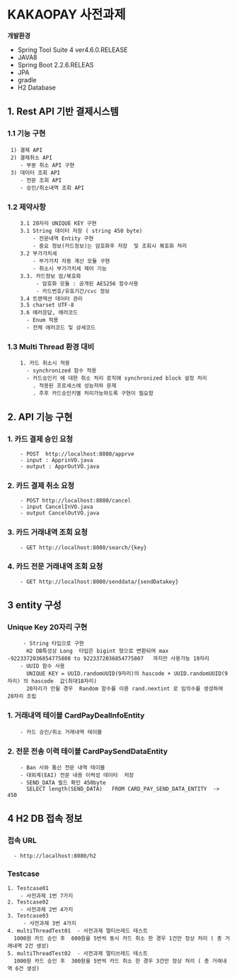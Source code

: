 # KAKAOPAY 사전과제

**개발환경**
  - Spring Tool Suite 4 ver4.6.0.RELEASE
  - JAVA8
  - Spring Boot 2.2.6.RELEAS
  - JPA
  - gradle
  - H2 Database

## 1. Rest API 기반 결제시스템

### 1.1 기능 구현
	 1) 결제 API
	 2) 결제취소 API
	 	- 부분 취소 API 구현
	 3) 데이터 조회 API
	 	- 전문 조회 API
	 	- 승인/취소내역 조회 API 
	 	
### 1.2 제약사항
		3.1 20자리 UNIQUE KEY 구현
		3.1 String 데이터 저장 ( string 450 byte)
			- 전문내역 Entity 구현
			- 중요 정보(카드정보)는 암호화후 저장  및 조회시 복호화 처리			 
		3.2 부가가치세		
			- 부가가치 자동 계산 모듈 구현
			- 취소시 부가가치세 제어 기능 
		3.3. 카드정보 암/복호화
			 - 암호화 모듈 : 공개된 AES256 함수사용
			 - 카드번호/유효기간/cvc 정보
		3.4 트랜잭션 데이터 관리	 		
		3.5 charset UTF-8
		3.6 에러응답, 에러코드	
		  - Enum 적용 
		  - 전체 에러코드 및 상세코드
		
### 1.3 Multi Thread 환경 대비
		1. 카드 취소시 적용
		  - synchronized 함수 적용
		  - 카드승인키 에 대한 취소 처리 로직에 synchronized block 설정 처리
		    . 적용된 프로세스에 성능저하 문제
		    . 추후 카드승인키별 처리가능하도록 구현이 필요함
				  
## 2. API 기능 구현
 ### 1. 카드 결제 승인 요청 	
 		- POST  http://localhost:8080/apprve
 		- input : ApprinVO.java 
 		- output : ApprOutVO.java
 ### 2. 카드 결제 취소 요청
 		- POST http://localhost:8080/cancel
 		- input CancelInVO.java 
 		- output CancelOutVO.java
 ### 3. 카드 거래내역 조회  요청
   		- GET http://localhost:8080/search/{key} 		
 ### 4. 카드 전문 거래내역 조회  요청
   		- GET http://localhost:8080/senddata/{sendDatakey}
 	
   
## 3  entity 구성
 ### Unique Key 20자리 구현
		 - String 타입으로 구현
		  H2 DB특성상 Long  타입은 bigint 형으로 변환되며 max   -9223372036854775808 to 9223372036854775807   까지만 사용가능 19자리
		- UUID 함수 사용 
		  UNIQUE KEY = UUID.randomUUID(9자리)의 hascode + UUID.randomUUID(9자리) 의 hascode  값(최대18자리)
		  20자리가 안될 경우  Random 함수를 이용 rand.nextint 로 임의수를 생성하여 20자리 조립			
 ###  1. 거래내역 테이블 CardPayDealInfoEntity
		- 카드 승인/취소 거래내역 테이블
 ###  2. 전문 전송 이력 테이블 CardPaySendDataEntity
  		- Ban 사와 통신 전문 내역 테이블
  		- 대외계(EAI) 전문 내용 이력성 데이타  저장
  		- SEND_DATA 필드 확인 450byte
  		  SELECT length(SEND_DATA)   FROM CARD_PAY_SEND_DATA_ENTITY  -> 450 
 
 ## 4  H2 DB 접속 정보
  ###  접속 URL
      - http://localhost:8080/h2
 		  
### Testcase 
	1. Testcase01  
		- 사전과제 1번 7가지
	2. Testcase02  
		- 사전과제 2번 4가지
	3. Testcase03 
		 - 사전과제 3번 4가지
	4. multiThreadTest01  - 사전과제 멀티쓰레드 테스트
	  1000원 카드 승인 후  600원을 5번씩 동시 카드 취소 한 경우 1건만 정상 처리 ( 총 거래내역 2건 생성)
	5. multiThreadTest02  - 사전과제 멀티쓰레드 테스트
	  1000원 카드 승인 후  300원을 5번씩 카드 취소 한 경우 3건만 정상 처리 ( 총 거래내역 6건 생성)
	





